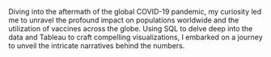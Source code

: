 Diving into the aftermath of the global COVID-19 pandemic, my curiosity led me to unravel the profound impact on populations worldwide and the utilization of vaccines across the globe. Using SQL to delve deep into the data and Tableau to craft compelling visualizations, I embarked on a journey to unveil the intricate narratives behind the numbers.
